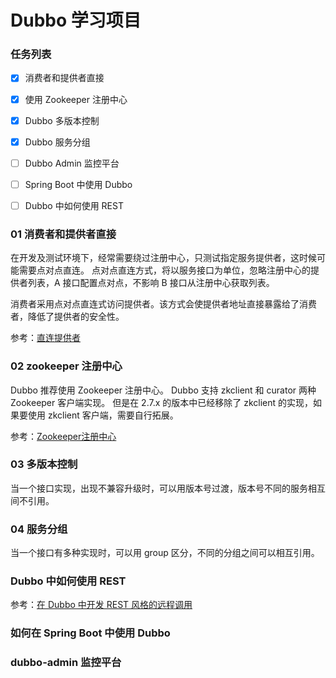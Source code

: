 
# Dubbo 学习项目

### 任务列表

 * [x]  消费者和提供者直接 
 * [x]  使用 Zookeeper 注册中心
 * [x]  Dubbo 多版本控制 
 * [x]  Dubbo 服务分组
 * [ ]  Dubbo Admin 监控平台
 * [ ]  Spring Boot 中使用 Dubbo
 * [ ]  Dubbo 中如何使用 REST
 


### 01 消费者和提供者直接

在开发及测试环境下，经常需要绕过注册中心，只测试指定服务提供者，这时候可能需要点对点直连。
点对点直连方式，将以服务接口为单位，忽略注册中心的提供者列表，A 接口配置点对点，不影响 B 接口从注册中心获取列表。

消费者采用点对点直连式访问提供者。该方式会使提供者地址直接暴露给了消费者，降低了提供者的安全性。

参考：[直连提供者](http://dubbo.apache.org/zh-cn/docs/user/demos/explicit-target.html)


### 02 zookeeper 注册中心
Dubbo 推荐使用 Zookeeper 注册中心。
Dubbo 支持 zkclient 和 curator 两种 Zookeeper 客户端实现。
但是在 2.7.x 的版本中已经移除了 zkclient 的实现，如果要使用 zkclient 客户端，需要自行拓展。

参考：[Zookeeper注册中心](http://dubbo.apache.org/zh-cn/docs/user/references/registry/zookeeper.html)


### 03 多版本控制

当一个接口实现，出现不兼容升级时，可以用版本号过渡，版本号不同的服务相互间不引用。

### 04 服务分组

当一个接口有多种实现时，可以用 group 区分，不同的分组之间可以相互引用。

### Dubbo 中如何使用 REST

参考：[在 Dubbo 中开发 REST 风格的远程调用](https://dubbo.apache.org/zh-cn/docs/user/rest.html)

### 如何在 Spring Boot 中使用 Dubbo


### dubbo-admin 监控平台




 
  
